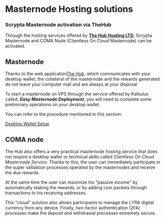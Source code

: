 # Masternode Hosting solutions

### Scrypta Masternode activation via TheHub

Through the hosting services offered by [**The Hub Hosting LTD**](https://thehub.host/), Scrypta Masternode and COMA Node (Clientless On Cloud Masternode) can be activated.

## Masternode
Thanks to the web application[The Hub](https://thehub.host/), which communicates with your desktop wallet, the collateral of the masternode and the rewards generated do not leave your computer mail and are always at your disposal

To start a masternode on VPS through the service offered by Kalkulus called: ***Easy Masternode Deployment***, you will need to complete some preliminary operations on your desktop wallet.

You can refer to the procedure mentioned in this section:

[Desktop Wallet Setup](../masternode-setup/manual-installation.md)


## COMA node

The Hub also offers a very practical masternode hosting service that does not require a desktop wallet or technical skills called *Clientless On Cloud Masternode Service*. Thanks to this, the user can immediately participate in the super validation processes operated by the masternodes and receive the due rewards.

At the same time the user can maximize his "passive income" by automatically staking the rewards, or by adding coin packets through transactions to his receiving addresses.

This "cloud" solution also allows participants to manage the LYRA digital currency from any device. Finally, two-factor authentication (2FA) processes make the deposit and withdrawal processes extremely secure.